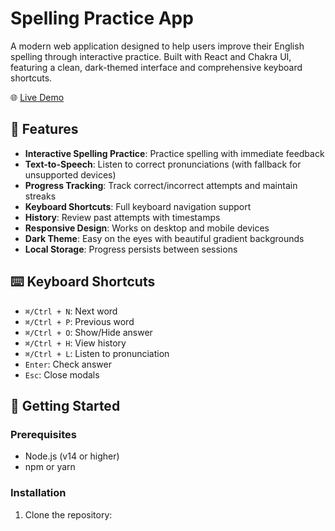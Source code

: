 # Spelling Practice App

A modern web application designed to help users improve their English spelling through interactive practice. Built with React and Chakra UI, featuring a clean, dark-themed interface and comprehensive keyboard shortcuts.

🌐 [Live Demo](https://sudarshaana.github.io/learn/)

## 🌟 Features

- **Interactive Spelling Practice**: Practice spelling with immediate feedback
- **Text-to-Speech**: Listen to correct pronunciations (with fallback for unsupported devices)
- **Progress Tracking**: Track correct/incorrect attempts and maintain streaks
- **Keyboard Shortcuts**: Full keyboard navigation support
- **History**: Review past attempts with timestamps
- **Responsive Design**: Works on desktop and mobile devices
- **Dark Theme**: Easy on the eyes with beautiful gradient backgrounds
- **Local Storage**: Progress persists between sessions

## ⌨️ Keyboard Shortcuts

- `⌘/Ctrl + N`: Next word
- `⌘/Ctrl + P`: Previous word
- `⌘/Ctrl + O`: Show/Hide answer
- `⌘/Ctrl + H`: View history
- `⌘/Ctrl + L`: Listen to pronunciation
- `Enter`: Check answer
- `Esc`: Close modals

## 🚀 Getting Started

### Prerequisites

- Node.js (v14 or higher)
- npm or yarn

### Installation

1. Clone the repository:
